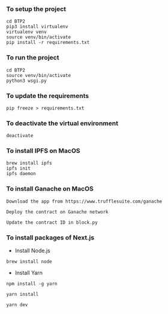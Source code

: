 ### To setup the project

```
cd BTP2
pip3 install virtualenv
virtualenv venv
source venv/bin/activate
pip install -r requirements.txt
```

### To run the project

```
cd BTP2
source venv/bin/activate
python3 wsgi.py
```

### To update the requirements

```
pip freeze > requirements.txt
```

### To deactivate the virtual environment

```
deactivate
```

### To install IPFS on MacOS

```
brew install ipfs
ipfs init
ipfs daemon
```

### To install Ganache on MacOS

```
Download the app from https://www.trufflesuite.com/ganache

Deploy the contract on Ganache network

Update the contract ID in block.py
```

### To install packages of Next.js

- Install Node.js

```
brew install node
```

- Install Yarn

```
npm install -g yarn

yarn install

yarn dev
```